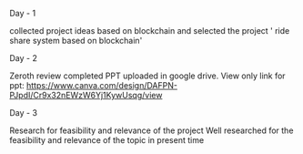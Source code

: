 
Day - 1

collected project ideas based on blockchain and selected the project ' ride share system based on blockchain'

Day - 2

Zeroth review completed PPT uploaded in google drive. View only link for ppt: https://www.canva.com/design/DAFPN-PJpdI/Cr9x32nEWzW6Yj1KywUsqg/view

Day - 3

Research for feasibility and relevance of the project
Well researched for the feasibility and relevance of the topic in present time
